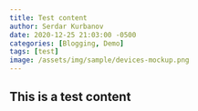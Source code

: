 ```yaml
---
title: Test content
author: Serdar Kurbanov
date: 2020-12-25 21:03:00 -0500
categories: [Blogging, Demo]
tags: [test]
image: /assets/img/sample/devices-mockup.png
---
```


## This is a test content
